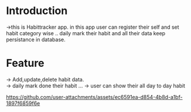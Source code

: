 # Introduction

->this is Habittracker app. in this app user can register their self and set habit category wise .. daily mark their habit and all their data keep persistance in database. 

# Feature

-> Add,update,delete habit data.<br>
-> daily mark done their habit ...
-> user can show their all day to day habit  


https://github.com/user-attachments/assets/ec6591ea-d854-4b8d-a1bf-1897f6859f6e

